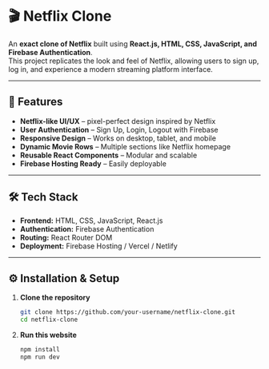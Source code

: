 # 🎬 Netflix Clone  

An **exact clone of Netflix** built using **React.js, HTML, CSS, JavaScript, and Firebase Authentication**.  
This project replicates the look and feel of Netflix, allowing users to sign up, log in, and experience a modern streaming platform interface.  

---

## 🚀 Features  

- **Netflix-like UI/UX** – pixel-perfect design inspired by Netflix  
- **User Authentication** – Sign Up, Login, Logout with Firebase  
- **Responsive Design** – Works on desktop, tablet, and mobile  
- **Dynamic Movie Rows** – Multiple sections like Netflix homepage  
- **Reusable React Components** – Modular and scalable  
- **Firebase Hosting Ready** – Easily deployable  

---

## 🛠️ Tech Stack  

- **Frontend:** HTML, CSS, JavaScript, React.js  
- **Authentication:** Firebase Authentication  
- **Routing:** React Router DOM  
- **Deployment:** Firebase Hosting / Vercel / Netlify  

---

## ⚙️ Installation & Setup  

1. **Clone the repository**  
   ```bash
   git clone https://github.com/your-username/netflix-clone.git
   cd netflix-clone
2. **Run this website**
   ```bash
   npm install
   npm run dev
